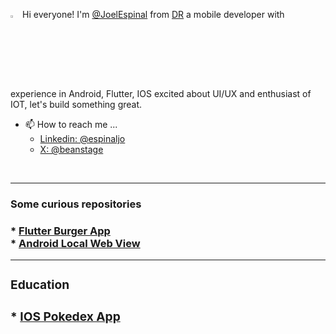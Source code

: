 <img src="https://raw.githubusercontent.com/MartinHeinz/MartinHeinz/master/wave.gif" width="3%" height="3%"/> Hi everyone!  I'm <a href="https://www.linkedin.com/in/espinaljo">@JoelEspinal<a/> from <a href="https://www.google.com/search?q=dominican+republic&rlz=1C5CHFA_enDO1083DO1083&oq=dominican+republic&gs_lcrp=EgZjaHJvbWUyBggAEEUYOTIHCAEQLhiABDIGCAIQRRhAMggIAxBFGCcYOzIGCAQQRRg7Mg0IBRAAGJECGIAEGIoFMg0IBhAAGJECGIAEGIoFMg0IBxAAGJECGIAEGIoF0gEIMzY5MWowajeoAgCwAgA&sourceid=chrome&ie=UTF-8">DR<a/>
a mobile developer with experience in Android, Flutter, IOS excited about UI/UX and enthusiast of IOT, let's build something great.

- 📫 How to reach me ...
  - <a href="https://www.linkedin.com/in/espinaljo">Linkedin: @espinaljo<a/>
  - <a href="https://x.com/beanstage">X: @beanstage<a/>

<br/>
<hr/>

<h3>Some curious repositories<h3/>
* <a href="https://github.com/JoelEspinal/burger_app">Flutter Burger App<a/>
<br/>
* <a href="https://github.com/JoelEspinal/android_local_webview">Android Local Web View<a/>

<br/>
<hr/>

<h3>Education<h3/>
* <a href="https://github.com/JoelEspinal/Dex">IOS Pokedex App<a/>
 
<!---
JoelEspinal/JoelEspinal is a ✨ special ✨ repository because its `README.md` (this file) appears on your GitHub profile.
You can click the Preview link to take a look at your changes.
--->
